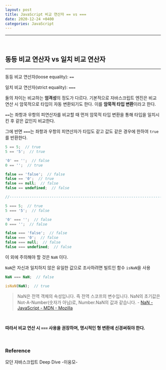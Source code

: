 ```yaml
---
layout: post
title: JavaScript 비교 연산자 == vs ===
date: 2020-12-24 +0400
categories: JavaScript
---
```

---
<br>

## 동등 비교 연산자 vs 일치 비교 연산자

---

동등 비교 연산자(loose equality): `==`

일치 비교 연산자(strict equality): `===` 

둘의 차이는 비교하는 **엄격성**의 정도가 다르다. 기본적으로 자바스크립트 엔진은 비교 연산 시 암묵적으로 타입이 자동 변환되기도 한다. 이를 **암묵적 타입 변환**이라고 한다.

`==`는 좌항과 우항의 피연산자를 비교할 때 먼저 암묵적 타입 변환을 통해 타입을 일치시킨 후 같은 값인지 비교한다.

그에 반면 `===`는 좌항과 우항의 피연산자가 타입도 같고 값도 같은 경우에 한하여 `true`를 반환한다.

```jsx
5 == 5;  // true
5 == '5';  // true

'0' == '';  // false
0 == '';  // true

false == 'false';  // false
false == '0';  // true
false == null;  // false
false == undefined;  // false

//---------------------------------------------------------------------------

5 === 5;  // true
5 === '5';  // false

'0' === '';  // false
0 === '';  // false

false === 'false';  // false
false === '0';  // false
false === null;  // false
false === undefined;  // false
```

이 외에 주의해야 할 것은 `NaN` 이다.

`NaN`은 자신과 일치하지 않은 유일한 값으로 조사하려면 빌트인 함수 `isNaN`을 사용

```jsx
NaN === NaN;  // false

isNaN(NaN);  // true
```

> NaN은 전역 객체의 속성입니다. 즉 전역 스코프의 변수입니다. NaN의 초기값은 Not-A-Number(숫자가 아님)로, Number.NaN의 값과 같습니다. - [NaN - JavaScript - MDN - Mozilla](https://developer.mozilla.org/ko/docs/Web/JavaScript/Reference/Global_Objects/NaN)

<br>

**따라서 비교 연산 시 `===` 사용을 권장하며, 명시적인 형 변환에 신경써줘야 한다.**

<br>

### Reference

모던 자바스크립트 Deep Dive -이웅모-